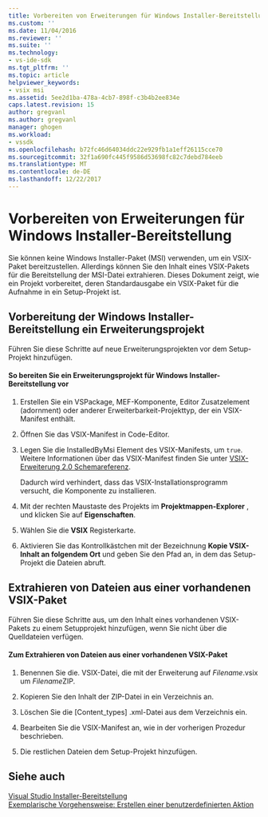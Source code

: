 ```yaml
---
title: Vorbereiten von Erweiterungen für Windows Installer-Bereitstellung | Microsoft Docs
ms.custom: ''
ms.date: 11/04/2016
ms.reviewer: ''
ms.suite: ''
ms.technology:
- vs-ide-sdk
ms.tgt_pltfrm: ''
ms.topic: article
helpviewer_keywords:
- vsix msi
ms.assetid: 5ee2d1ba-478a-4cb7-898f-c3b4b2ee834e
caps.latest.revision: 15
author: gregvanl
ms.author: gregvanl
manager: ghogen
ms.workload:
- vssdk
ms.openlocfilehash: b72fc46d64034ddc22e929fb1a1eff26115cce70
ms.sourcegitcommit: 32f1a690fc445f9586d53698fc82c7debd784eeb
ms.translationtype: MT
ms.contentlocale: de-DE
ms.lasthandoff: 12/22/2017
---
```

# <a name="preparing-extensions-for-windows-installer-deployment"></a>Vorbereiten von Erweiterungen für Windows Installer-Bereitstellung
Sie können keine Windows Installer-Paket (MSI) verwenden, um ein VSIX-Paket bereitzustellen. Allerdings können Sie den Inhalt eines VSIX-Pakets für die Bereitstellung der MSI-Datei extrahieren. Dieses Dokument zeigt, wie ein Projekt vorbereitet, deren Standardausgabe ein VSIX-Paket für die Aufnahme in ein Setup-Projekt ist.  
  
## <a name="preparing-an-extension-project-for-windows-installer-deployment"></a>Vorbereitung der Windows Installer-Bereitstellung ein Erweiterungsprojekt  
 Führen Sie diese Schritte auf neue Erweiterungsprojekten vor dem Setup-Projekt hinzufügen.  
  
#### <a name="to-prepare-an-extension-project-for-windows-installer-deployment"></a>So bereiten Sie ein Erweiterungsprojekt für Windows Installer-Bereitstellung vor  
  
1.  Erstellen Sie ein VSPackage, MEF-Komponente, Editor Zusatzelement (adornment) oder anderer Erweiterbarkeit-Projekttyp, der ein VSIX-Manifest enthält.  
  
2.  Öffnen Sie das VSIX-Manifest in Code-Editor.  
  
3.  Legen Sie die InstalledByMsi Element des VSIX-Manifests, um `true`. Weitere Informationen über das VSIX-Manifest finden Sie unter [VSIX-Erweiterung 2.0 Schemareferenz](../extensibility/vsix-extension-schema-2-0-reference.md).  
  
     Dadurch wird verhindert, dass das VSIX-Installationsprogramm versucht, die Komponente zu installieren.  
  
4.  Mit der rechten Maustaste des Projekts im **Projektmappen-Explorer** , und klicken Sie auf **Eigenschaften**.  
  
5.  Wählen Sie die **VSIX** Registerkarte.  
  
6.  Aktivieren Sie das Kontrollkästchen mit der Bezeichnung **Kopie VSIX-Inhalt an folgendem Ort** und geben Sie den Pfad an, in dem das Setup-Projekt die Dateien abruft.  
  
## <a name="extracting-files-from-an-existing-vsix-package"></a>Extrahieren von Dateien aus einer vorhandenen VSIX-Paket  
 Führen Sie diese Schritte aus, um den Inhalt eines vorhandenen VSIX-Pakets zu einem Setupprojekt hinzufügen, wenn Sie nicht über die Quelldateien verfügen.  
  
#### <a name="to-extract-files-from-an-existing-vsix-package"></a>Zum Extrahieren von Dateien aus einer vorhandenen VSIX-Paket  
  
1.  Benennen Sie die. VSIX-Datei, die mit der Erweiterung auf *Filename*.vsix um *Filename*ZIP.  
  
2.  Kopieren Sie den Inhalt der ZIP-Datei in ein Verzeichnis an.  
  
3.  Löschen Sie die [Content_types] .xml-Datei aus dem Verzeichnis ein.  
  
4.  Bearbeiten Sie die VSIX-Manifest an, wie in der vorherigen Prozedur beschrieben.  
  
5.  Die restlichen Dateien dem Setup-Projekt hinzufügen.  
  
## <a name="see-also"></a>Siehe auch  
 [Visual Studio Installer-Bereitstellung](http://msdn.microsoft.com/en-us/121be21b-b916-43e2-8f10-8b080516d2a0)   
 [Exemplarische Vorgehensweise: Erstellen einer benutzerdefinierten Aktion](http://msdn.microsoft.com/en-us/4bd4b63a-2b91-431e-839c-5752443f0eaf)